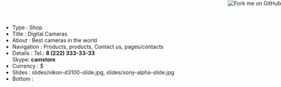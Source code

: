 - Type       : Shop
- Title      : Digital Cameras
- About      : Best cameras in the world
- Navigation : Products, products, Contact us, pages/contacts
- Details    : Tel.: <b>8 (222) 333-33-33</b><br/> Skype: <b>camstore</b>
- Currency   : $
- Slides     : slides/nikon-d3100-slide.jpg, slides/sony-alpha-slide.jpg
- Bottom     : <a href="https://github.com/sinizinairina/eviltext-shop-example"><img style="position: absolute; top: 0; right: 0; border: 0; z-index: 99999;" src="https://camo.githubusercontent.com/52760788cde945287fbb584134c4cbc2bc36f904/68747470733a2f2f73332e616d617a6f6e6177732e636f6d2f6769746875622f726962626f6e732f666f726b6d655f72696768745f77686974655f6666666666662e706e67" alt="Fork me on GitHub" data-canonical-src="https://s3.amazonaws.com/github/ribbons/forkme_right_white_ffffff.png"></a>